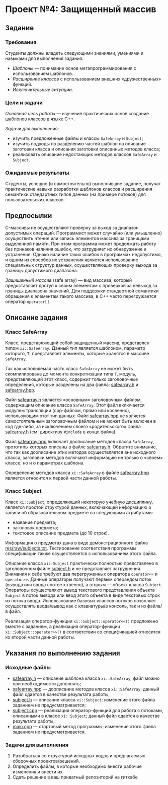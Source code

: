 Проект №4: Защищенный массив
============================

## Задание

### Требования

Студенты должны владеть следующими знаниями, умениями и навыками для выполнения задания.

*   _Шаблоны_ — понимание основ метапрограммирования с использованием шаблонов.
*   _Расширение классов_ с использованием внешних «дружественных» функций.
*   _Исключительные ситуации_.

### Цели и задачи

_Основная цель работы_ — изучение практических основ создание шаблонов классов в языке C++.

_Задачи для выполнения_:

*   изучить предложенные файлы и классы `SafeArray` и `Subject`;
*   изучить подходы по разделению частей шаблон на описание заготовки класса и описания заготовки описанных методов класса;
*   реализовать описание недостающих методов классов `SafeArray` и `Subject`.

### Ожидаемые результаты

Студенты, успешно (и самостоятельно) выполнившие задание, получат практические навыки разработки шаблонов классов и расширения семантики стандартных типов данных (на примере потоков) для пользовательских классов.

## Предпосылки

C-массивы не осуществляют проверку за выход за диапазон допустимых операций. Программист может случайно (или умышленно) осуществить чтение или запись элементов массива за границами выделенной памяти. При этом программа может продолжать работу без принаков наличия ошибок, что затрудняет их обнаружение и устранение. Однако наличие таких ошибок в программах недопустимо, и одним из способов их устранения является использование специальных структур данных, осуществляющих проверку выхода за границы допустимого диапазона.

_Защищенный массив_ (safe array) — вид массива, который предоставляет доступ к своим элементам с проверкой за невыход за границы диапазона значений. Для поддержки стандартной семантики обращения к элементам такого массива, в C++ часто перегружается оператор `operator[]`.

## Описание задания

### Класс SafeArray

Класс, представляющий собой защищенный массив, представлен типом `xi::SafeArray`. Данный тип является шаблоном, параметр которого, `T`, представляет элементы, которые хранятся в массиве `SafeArray`.

Так как исполняемая часть класс `SafeArray` не может быть скомпилирована до момента конкретизации типа `T`, модуль, представляющий этот класс, содержит только заголовочные определения, которые разделены на два файла: [safearray.h](src/safearray.h) и [safearray.hpp](src/safearray.hpp).

Файл [safearray.h](src/safearray.h) является «основным» заголовочным файлом, содержащим описание класса `SafeArray`. Этот файл включается модулем трансляции (cpp-файлом, прямо или косвенно), использующим этот тип данных. Файл [safearray.hpp](src/safearray.hpp) не является самостоятельным заголовочным файлом и не может быть включен в код где-либо, за исключением своего «родительского» файла [safearray.h](src/safearray.h) (см. директиву `#include` в конце файла).

Файл [safearray.hpp](src/safearray.hpp) включает доописание методов класса `SafeArray`, прототипы которых описаны в файле [safearray.h](src/safearray.h). Обратите внимание, что так как доописание этих методов осуществляется вне исходного класса, заголовки методов включают информацию не только о «своем» классе, но и о параметрах шаблона.

Определение методов класса `xi::SafeArray` в файле [safearray.hpp](src/safearray.hpp) является относится к первой части данной работы.

### Класс Subject

Класс `xi::Subject`, определяющий некоторую учебную дисциплину, является простой структурой данных, включающей информацию о записи об образовательном предмете со следующими атрибутами:

*   название предмета;
*   заголовок предмета;
*   текстовое описание предмета (до 10 строк).

Информация о предметах дана в виде демонстрационного файла [res/raw/subjects.txt](res/raw/subjects.txt). Тестирование соответствия программы спецификации также осуществляется с использованием этого файла.

Описание класса `xi::Subject` практически полностью представлено в заголовочном файле [subject.h](src/subject.h) и не представляет затруднения. Внимания к себе требуют два перегруженных оператора `operator<<` и `operator>>`. Данные операторы получают первым операндом поток (вывода или ввода соответственно), а вторым — объект класса `Subject`. Операторы осуществляют вывод текстового представления объекта `Subject` в поток вывода или ввод этого объекта в виде текстовых строк из потока ввода. Использование базовых классов потоков позволяет осуществлять ввода/вывод как с клавиатуры/в консоль, так и из файла/в файл.

Реализация оператор-функции `xi::Subject::operator<<()` предложено вместе с заданием, а реализация оператор-функции `xi::Subject::operator>>()` в соответствии со спецификацией относится ко второй части данной работы.

## Указания по выполнению задания

### Исходные файлы

*   [safearray.h](src/safearray.h") — описание шаблона класса `xi::SafeArray`; файл можно при необходимости дополнять;
*   [safearray.hpp](src/safearray.hpp") — доописание методов класса `xi::SafeArray`; данный файл сдается в качестве результата работы;
*   [subject.h](src/subject.h) — описание класса `xi::Subject`; изменение этого файла заданием не предусматривается;
*   [subject.cpp](src/subject.cpp) — реализация оператор-функций для работа с потоками, описанными в классе `xi::Subject`; данный файл сдается в качестве результата работы;
*   [main.cpp](src/main.cpp) — стартовый метод программы; изменение этого файла заданием не предусматривается.

### Задачи для выполнения

1.  Разобраться со структурой исходных кодов и предлагаемых сборочных проектов/решений.
2.  Определить файлы, в которые необходимо внести рабочие изменения и внести их.
3.  Сдать решение в ваш приватный репозиторий на гитхабе
